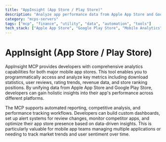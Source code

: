 ```yaml
---
title: "AppInsight (App Store / Play Store)"
description: "Analyze app performance data from Apple App Store and Google Play Store to track downloads, reviews, and rankings."
category: "mcps-servers"
tags: ["mcp", "finance", "utility", "data", "automation", "tools"]
tech_stack: ["Apple App Store", "Google Play Store", "Mobile Analytics", "App Store Optimization", "Performance Monitoring"]
---
```


# AppInsight (App Store / Play Store)

AppInsight MCP provides developers with comprehensive analytics capabilities for both major mobile app stores. This tool enables you to programmatically access and analyze key metrics including download statistics, user reviews, rating trends, revenue data, and store ranking positions. By unifying data from Apple App Store and Google Play Store, developers can gain holistic insights into their app's performance across different platforms.

The MCP supports automated reporting, competitive analysis, and performance tracking workflows. Developers can build custom dashboards, set up alert systems for review changes, monitor competitor apps, and optimize their app store presence based on data-driven insights. This is particularly valuable for mobile app teams managing multiple applications or needing to track market trends and user sentiment over time.
